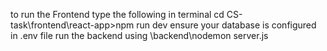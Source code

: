 to run the Frontend type the following in terminal
cd CS-task\frontend\react-app>npm run dev
ensure your database is configured in .env file 
run the backend using \backend\nodemon server.js
